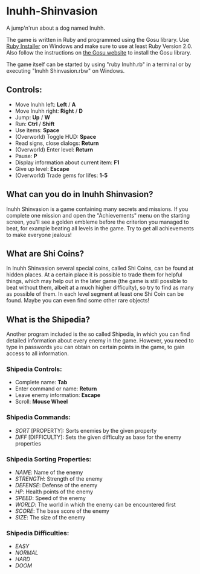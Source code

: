 # Inuhh-Shinvasion
A jump'n'run about a dog named Inuhh.

The game is written in Ruby and programmed using the Gosu library. Use [Ruby Installer](https://rubyinstaller.org/downloads/) on Windows and make sure to use at least Ruby Version 2.0. Also follow the instructions on [the Gosu website](https://www.libgosu.org/ruby.html) to install the Gosu library.

The game itself can be started by using "ruby Inuhh.rb" in a terminal or by executing "Inuhh Shinvasion.rbw" on Windows.

## Controls:

* Move Inuhh left: **Left** / **A**
* Move Inuhh right: **Right** / **D**
* Jump: **Up** / **W**
* Run: **Ctrl** / **Shift**
* Use items: **Space**
* (Overworld) Toggle HUD: **Space**
* Read signs, close dialogs: **Return**
* (Overworld) Enter level: **Return**
* Pause: **P**
* Display information about current item: **F1**
* Give up level: **Escape**
* (Overworld) Trade gems for lifes: **1**-**5**

## What can you do in Inuhh Shinvasion?

Inuhh Shinvasion is a game containing many secrets and missions. If you complete one mission and open the "Achievements" menu on the starting screen, you'll see a golden embleme before the criterion you managed to beat, for example beating all levels in the game. Try to get all achievements to make everyone jealous!

## What are Shi Coins?

In Inuhh Shinvasion several special coins, called Shi Coins, can be found at hidden places. At a certain place it is possible to trade them for helpful things, which may help out in the later game (the game is still possible to beat without them, albeit at a much higher difficulty), so try to find as many as possible of them. In each level segment at least one Shi Coin can be found. Maybe you can even find some other rare objects!

## What is the Shipedia?

Another program included is the so called Shipedia, in which you can find detailed information about every enemy in the game. However, you need to type in passwords you can obtain on certain points in the game, to gain access to all information.

### Shipedia Controls:

* Complete name: **Tab**
* Enter command or name: **Return**
* Leave enemy information: **Escape**
* Scroll: **Mouse Wheel**

### Shipedia Commands:

* *SORT* [PROPERTY]: Sorts enemies by the given property
* *DIFF* [DIFFICULTY]: Sets the given difficulty as base for the enemy properties

### Shipedia Sorting Properties:

* *NAME*: Name of the enemy
* *STRENGTH*: Strength of the enemy
* *DEFENSE*: Defense of the enemy
* *HP*: Health points of the enemy
* *SPEED*: Speed of the enemy
* *WORLD*: The world in which the enemy can be encountered first
* *SCORE*: The base score of the enemy
* *SIZE*: The size of the enemy

### Shipedia Difficulties:
* *EASY*
* *NORMAL*
* *HARD*
* *DOOM*
